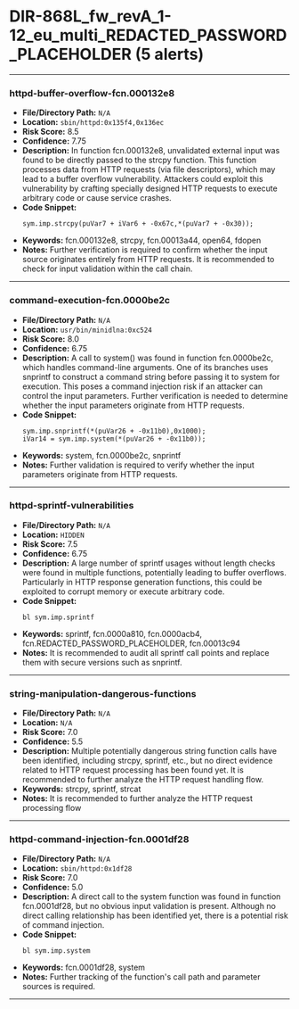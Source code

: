 # DIR-868L_fw_revA_1-12_eu_multi_REDACTED_PASSWORD_PLACEHOLDER (5 alerts)

---

### httpd-buffer-overflow-fcn.000132e8

- **File/Directory Path:** `N/A`
- **Location:** `sbin/httpd:0x135f4,0x136ec`
- **Risk Score:** 8.5
- **Confidence:** 7.75
- **Description:** In function fcn.000132e8, unvalidated external input was found to be directly passed to the strcpy function. This function processes data from HTTP requests (via file descriptors), which may lead to a buffer overflow vulnerability. Attackers could exploit this vulnerability by crafting specially designed HTTP requests to execute arbitrary code or cause service crashes.
- **Code Snippet:**
  ```
  sym.imp.strcpy(puVar7 + iVar6 + -0x67c,*(puVar7 + -0x30));
  ```
- **Keywords:** fcn.000132e8, strcpy, fcn.00013a44, open64, fdopen
- **Notes:** Further verification is required to confirm whether the input source originates entirely from HTTP requests. It is recommended to check for input validation within the call chain.

---
### command-execution-fcn.0000be2c

- **File/Directory Path:** `N/A`
- **Location:** `usr/bin/minidlna:0xc524`
- **Risk Score:** 8.0
- **Confidence:** 6.75
- **Description:** A call to system() was found in function fcn.0000be2c, which handles command-line arguments. One of its branches uses snprintf to construct a command string before passing it to system for execution. This poses a command injection risk if an attacker can control the input parameters. Further verification is needed to determine whether the input parameters originate from HTTP requests.
- **Code Snippet:**
  ```
  sym.imp.snprintf(*(puVar26 + -0x11b0),0x1000);
  iVar14 = sym.imp.system(*(puVar26 + -0x11b0));
  ```
- **Keywords:** system, fcn.0000be2c, snprintf
- **Notes:** Further validation is required to verify whether the input parameters originate from HTTP requests.

---
### httpd-sprintf-vulnerabilities

- **File/Directory Path:** `N/A`
- **Location:** `HIDDEN`
- **Risk Score:** 7.5
- **Confidence:** 6.75
- **Description:** A large number of sprintf usages without length checks were found in multiple functions, potentially leading to buffer overflows. Particularly in HTTP response generation functions, this could be exploited to corrupt memory or execute arbitrary code.
- **Code Snippet:**
  ```
  bl sym.imp.sprintf
  ```
- **Keywords:** sprintf, fcn.0000a810, fcn.0000acb4, fcn.REDACTED_PASSWORD_PLACEHOLDER, fcn.00013c94
- **Notes:** It is recommended to audit all sprintf call points and replace them with secure versions such as snprintf.

---
### string-manipulation-dangerous-functions

- **File/Directory Path:** `N/A`
- **Location:** `N/A`
- **Risk Score:** 7.0
- **Confidence:** 5.5
- **Description:** Multiple potentially dangerous string function calls have been identified, including strcpy, sprintf, etc., but no direct evidence related to HTTP request processing has been found yet. It is recommended to further analyze the HTTP request handling flow.
- **Keywords:** strcpy, sprintf, strcat
- **Notes:** It is recommended to further analyze the HTTP request processing flow

---
### httpd-command-injection-fcn.0001df28

- **File/Directory Path:** `N/A`
- **Location:** `sbin/httpd:0x1df28`
- **Risk Score:** 7.0
- **Confidence:** 5.0
- **Description:** A direct call to the system function was found in function fcn.0001df28, but no obvious input validation is present. Although no direct calling relationship has been identified yet, there is a potential risk of command injection.
- **Code Snippet:**
  ```
  bl sym.imp.system
  ```
- **Keywords:** fcn.0001df28, system
- **Notes:** Further tracking of the function's call path and parameter sources is required.

---
